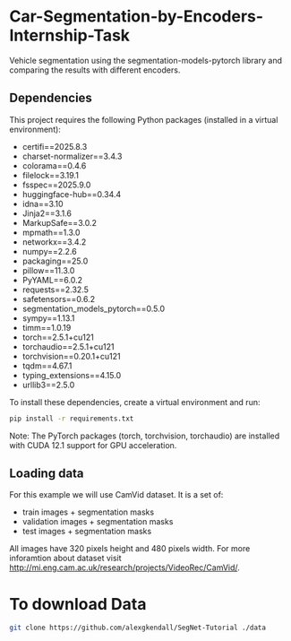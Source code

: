 # Car-Segmentation-by-Encoders-Internship-Task
Vehicle segmentation using the segmentation-models-pytorch library and comparing the results with different encoders.

## Dependencies
This project requires the following Python packages (installed in a virtual environment):

- certifi==2025.8.3
- charset-normalizer==3.4.3
- colorama==0.4.6
- filelock==3.19.1
- fsspec==2025.9.0
- huggingface-hub==0.34.4
- idna==3.10
- Jinja2==3.1.6
- MarkupSafe==3.0.2
- mpmath==1.3.0
- networkx==3.4.2
- numpy==2.2.6
- packaging==25.0
- pillow==11.3.0
- PyYAML==6.0.2
- requests==2.32.5
- safetensors==0.6.2
- segmentation_models_pytorch==0.5.0
- sympy==1.13.1
- timm==1.0.19
- torch==2.5.1+cu121
- torchaudio==2.5.1+cu121
- torchvision==0.20.1+cu121
- tqdm==4.67.1
- typing_extensions==4.15.0
- urllib3==2.5.0

To install these dependencies, create a virtual environment and run:
```bash
pip install -r requirements.txt
```

Note: The PyTorch packages (torch, torchvision, torchaudio) are installed with CUDA 12.1 support for GPU acceleration.


## Loading data
For this example we will use CamVid dataset. It is a set of:

- train images + segmentation masks
- validation images + segmentation masks
- test images + segmentation masks

All images have 320 pixels height and 480 pixels width. For more inforamtion about dataset visit 
http://mi.eng.cam.ac.uk/research/projects/VideoRec/CamVid/.

# To download Data
```bash
git clone https://github.com/alexgkendall/SegNet-Tutorial ./data
```
